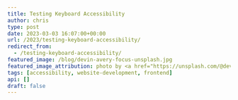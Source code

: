 ```yaml
---
title: Testing Keyboard Accessibility
author: chris
type: post
date: 2023-03-03 16:07:00+00:00
url: /2023/testing-keyboard-accessibility/
redirect_from: 
  - /testing-keyboard-accessibility/
featured_image: /blog/devin-avery-focus-unsplash.jpg
featured_image_attribution: photo by <a href="https://unsplash.com/@devintavery">Devin Avery</a>
tags: [accessibility, website-development, frontend]
api: []
draft: false
---
```

<!-- 
What is keyboard accessibility

What are WCAG guidelines related to the keyboard

WHat do I need to do keyboard accessibility

What things to look out for

-->